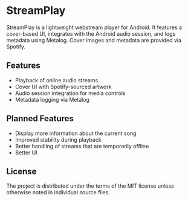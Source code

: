 # StreamPlay

StreamPlay is a lightweight webstream player for Android. It features a cover-based UI, integrates with the Android audio session, and logs metadata using Metalog. Cover images and metadata are provided via Spotify.

## Features

- Playback of online audio streams
- Cover UI with Spotify-sourced artwork
- Audio session integration for media controls
- Metadata logging via Metalog

## Planned Features

- Display more information about the current song
- Improved stability during playback
- Better handling of streams that are temporarily offline
- Better UI

## License

The project is distributed under the terms of the MIT license unless otherwise noted in individual source files.
